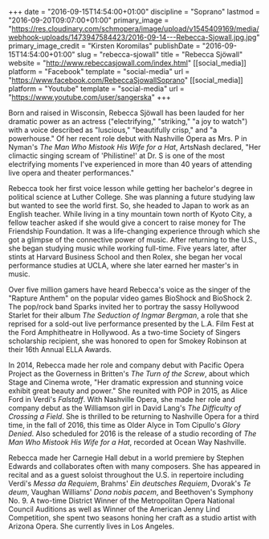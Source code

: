 +++
date = "2016-09-15T14:54:00+01:00"
discipline = "Soprano"
lastmod = "2016-09-20T09:07:00+01:00"
primary_image = "https://res.cloudinary.com/schmopera/image/upload/v1545409169/media/webhook-uploads/1473947584423/2016-09-14---Rebecca-Sjowall.jpg.jpg"
primary_image_credit = "Kirsten Koromilas"
publishDate = "2016-09-15T14:54:00+01:00"
slug = "rebecca-sjowall"
title = "Rebecca Sjöwall"
website = "http://www.rebeccasjowall.com/index.html"
[[social_media]]
platform = "Facebook"
template = "social-media"
url = "https://www.facebook.com/RebeccaSjowallSoprano"
[[social_media]]
platform = "Youtube"
template = "social-media"
url = "https://www.youtube.com/user/sangerska"
+++

Born and raised in Wisconsin, Rebecca Sjöwall has been lauded for her dramatic power as an actress ("electrifying," "striking," "a joy to watch") with a voice described as "luscious," "beautifully crisp," and "a powerhouse." Of her recent role debut with Nashville Opera as Mrs. P in Nyman's *The Man Who Mistook His Wife for a Hat*, ArtsNash declared, "Her climactic singing scream of 'Philistine!' at Dr. S is one of the most electrifying moments I've experienced in more than 40 years of attending live opera and theater performances."

Rebecca took her first voice lesson while getting her bachelor's degree in political science at Luther College. She was planning a future studying law but wanted to see the world first. So, she headed to Japan to work as an English teacher. While living in a tiny mountain town north of Kyoto City, a fellow teacher asked if she would give a concert to raise money for The Friendship Foundation. It was a life-changing experience through which she got a glimpse of the connective power of music. After returning to the U.S., she began studying music while working full-time. Five years later, after stints at Harvard Business School and then Rolex, she began her vocal performance studies at UCLA, where she later earned her master's in music.

Over five million gamers have heard Rebecca's voice as the singer of the "Rapture Anthem" on the popular video games BioShock and BioShock 2. The pop/rock band Sparks invited her to portray the sassy Hollywood Starlet for their album *The Seduction of Ingmar Bergman*, a role that she reprised for a sold-out live performance presented by the L.A. Film Fest at the Ford Amphitheatre in Hollywood. As a two-time Society of Singers scholarship recipient, she was honored to open for Smokey Robinson at their 16th Annual ELLA Awards.

In 2014, Rebecca made her role and company debut with Pacific Opera Project as the Governess in Britten's *The Turn of the Screw*, about which Stage and Cinema wrote, "Her dramatic expression and stunning voice exhibit great beauty and power." She reunited with POP in 2015, as Alice Ford in Verdi's *Falstaff*. With Nashville Opera, she made her role and company debut as the Williamson girl in David Lang's *The Difficulty of Crossing a Field*. She is thrilled to be returning to Nashville Opera for a third time, in the fall of 2016, this time as Older Alyce in Tom Cipullo's *Glory Denied*. Also scheduled for 2016 is the release of a studio recording of *The Man Who Mistook His Wife for a Hat*, recorded at Ocean Way Nashville.

Rebecca made her Carnegie Hall debut in a world premiere by Stephen Edwards and collaborates often with many composers. She has appeared in recital and as a guest soloist throughout the U.S. in repertoire including Verdi's *Messa da Requiem*, Brahms' *Ein deutsches Requiem*, Dvorak's *Te deum*, Vaughan Williams' *Dona nobis pacem*, and Beethoven's Symphony No. 9. A two-time District Winner of the Metropolitan Opera National Council Auditions as well as Winner of the American Jenny Lind Competition, she spent two seasons honing her craft as a studio artist with Arizona Opera. She currently lives in Los Angeles.
